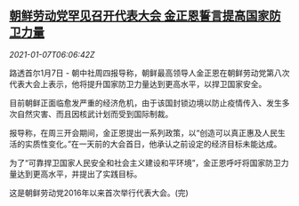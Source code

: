 <!--1610000600000-->
[朝鲜劳动党罕见召开代表大会 金正恩誓言提高国家防卫力量](https://cn.reuters.com/article/kp-kim-party-meeting-0107-idCNKBS29C0LX)
------

<div><i>2021-01-07T06:06:42Z</i></div><p>路透首尔1月7日 - 朝中社周四报导称，朝鲜最高领导人金正恩在朝鲜劳动党第八次代表大会上表示，他将提升国家防卫力量达到更高水平，以捍卫国家安全。</p><p>目前朝鲜正面临愈发严重的经济危机，由于该国封锁边境以防止疫情传入、发生多次自然灾害、而且因核武计划而受到国际制裁。</p><p>报导称，在周三开会期间，金正恩提出一系列政策，以“创造可以真正惠及人民生活的实质性变化。”在一天前的大会首日，他承认之前设定的经济目标未能达成。</p><p>为了“可靠捍卫国家人民安全和社会主义建设和平环境”，金正恩呼吁将国家防卫力量达到更高水平，并提出了实践目标。</p><p>这是朝鲜劳动党2016年以来首次举行代表大会。(完)</p>
